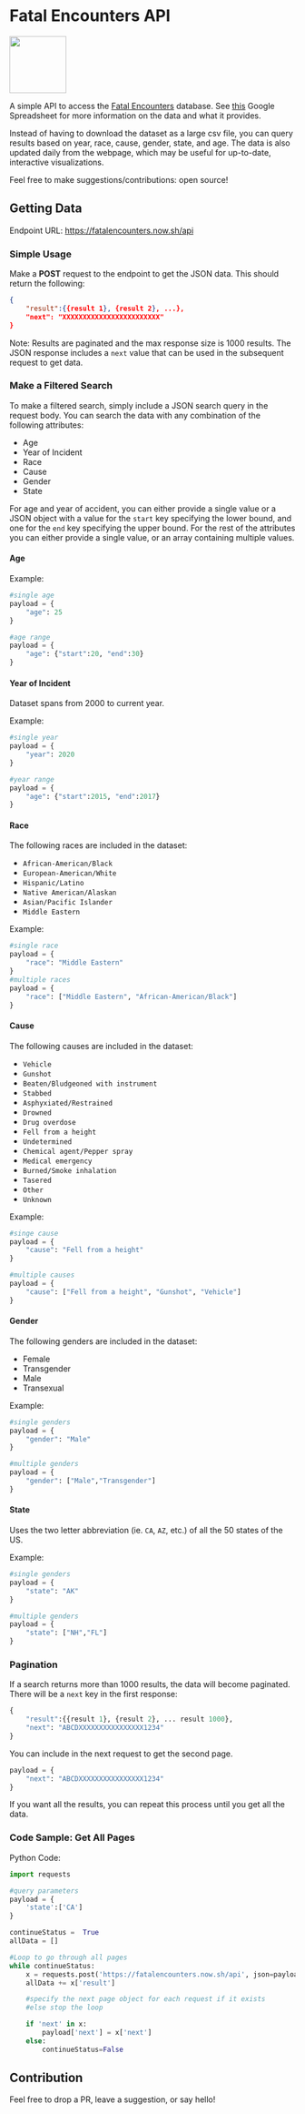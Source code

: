 ﻿# Fatal Encounters API

<img src="https://upload.wikimedia.org/wikipedia/commons/thumb/2/2a/Fist.svg/1200px-Fist.svg.png" width="100"/>

A simple API to access the [Fatal Encounters](https://fatalencounters.org/) database. See [this](https://docs.google.com/spreadsheets/d/1dKmaV_JiWcG8XBoRgP8b4e9Eopkpgt7FL7nyspvzAsE/edit#gid=0) Google Spreadsheet for more information on the data and what it provides.

Instead of having to download the dataset as a large csv file, you can query results based on year, race, cause, gender, state, and age. The data is also updated daily from the webpage, which may be useful for up-to-date, interactive visualizations.

Feel free to make suggestions/contributions: open source!

## Getting Data

Endpoint URL: https://fatalencounters.now.sh/api

### Simple Usage

Make a **POST** request to the endpoint to get the JSON data. This should return the following:

```json
{
	"result":{{result 1}, {result 2}, ...}, 
	"next": "XXXXXXXXXXXXXXXXXXXXXXXX"
}
```
Note: Results are paginated and the max response size is 1000 results. The JSON response includes a `next` value that can be used in the subsequent request to get data.

### Make a Filtered Search

To make a filtered search, simply include a JSON search query in the request body. You can search the data with any combination of the following attributes:

 - Age
 - Year of Incident
 - Race
 - Cause
 - Gender
 - State

For age and year of accident, you can either provide a single value or a JSON object with a value for the `start` key specifying the lower bound, and one for the `end` key specifying the upper bound. For the rest of the attributes you can either provide a single value, or an array containing multiple values. 

#### Age

Example:
```python
#single age
payload = {
	"age": 25
}

#age range
payload = {
	"age": {"start":20, "end":30}
}
```

#### Year of Incident
Dataset spans from 2000 to current year.

Example:
```python
#single year
payload = {
	"year": 2020
}

#year range
payload = {
	"age": {"start":2015, "end":2017}
}
```

#### Race
The following races are included in the dataset:

- `African-American/Black`
- `European-American/White`
- `Hispanic/Latino`
- `Native American/Alaskan`
- `Asian/Pacific Islander`
- `Middle Eastern`

Example:
```python
#single race
payload = {
	"race": "Middle Eastern"
}
#multiple races
payload = {
	"race": ["Middle Eastern", "African-American/Black"]
}
```
#### Cause

The following causes are included in the dataset:

- `Vehicle`
- `Gunshot`
- `Beaten/Bludgeoned with instrument`
- `Stabbed`
- `Asphyxiated/Restrained`
- `Drowned`
- `Drug overdose`
- `Fell from a height`
- `Undetermined`
- `Chemical agent/Pepper spray`
- `Medical emergency`
- `Burned/Smoke inhalation`
- `Tasered`
- `Other`
- `Unknown`

Example:
```python
#singe cause
payload = {
	"cause": "Fell from a height"
}

#multiple causes
payload = {
	"cause": ["Fell from a height", "Gunshot", "Vehicle"]
}
```

#### Gender

The following genders are included in the dataset:

- Female
- Transgender
- Male
- Transexual

Example:
```python
#single genders
payload = {
	"gender": "Male"
}

#multiple genders
payload = {
	"gender": ["Male","Transgender"]
}
```

#### State
Uses the two letter abbreviation (ie. `CA`, `AZ`, etc.) of all the 50 states of the US.

Example:
```python
#single genders
payload = {
	"state": "AK"
}

#multiple genders
payload = {
	"state": ["NH","FL"]
}
```

### Pagination

If a search returns more than 1000 results, the data will become paginated. There will be a `next` key in the first response:
```python
{
	"result":{{result 1}, {result 2}, ... result 1000}, 
	"next": "ABCDXXXXXXXXXXXXXXXX1234"
}
```
You can include in the next request to get the second page.
```python
payload = {
	"next": "ABCDXXXXXXXXXXXXXXXX1234"
}
```
If you want all the results, you can repeat this process until you get all the data.

### Code Sample: Get All Pages

Python Code:
```python
import requests

#query parameters
payload = {
	'state':['CA']
} 

continueStatus =  True
allData = []

#Loop to go through all pages
while continueStatus:
	x = requests.post('https://fatalencounters.now.sh/api', json=payload).json()
	allData += x['result']

	#specify the next page object for each request if it exists
	#else stop the loop

	if 'next' in x:
		payload['next'] = x['next']
	else:
		continueStatus=False
```


## Contribution

Feel free to drop a PR, leave a suggestion, or say hello!
